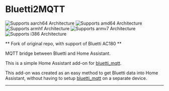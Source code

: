 # Bluetti2MQTT
![Supports aarch64 Architecture][aarch64-shield]
![Supports amd64 Architecture][amd64-shield]
![Supports armhf Architecture][armhf-shield]
![Supports armv7 Architecture][armv7-shield]
![Supports i386 Architecture][i386-shield]


** Fork of original repo, with support of Bluetti AC180 **

MQTT bridge between Bluetti and Home Assistant.

This is a simple Home Assistant add-on for [bluetti_mqtt](https://github.com/warhammerkid/bluetti_mqtt).

This add-on was created as an easy method to get Bluetti data into Home Assistant, without having to setup [bluetti_mqtt](https://github.com/warhammerkid/bluetti_mqtt) on a separate device.

___

[aarch64-shield]: https://img.shields.io/badge/aarch64-yes-green.svg
[amd64-shield]: https://img.shields.io/badge/amd64-yes-green.svg
[armhf-shield]: https://img.shields.io/badge/armhf-yes-green.svg
[armv7-shield]: https://img.shields.io/badge/armv7-yes-green.svg
[i386-shield]: https://img.shields.io/badge/i386-yes-green.svg
